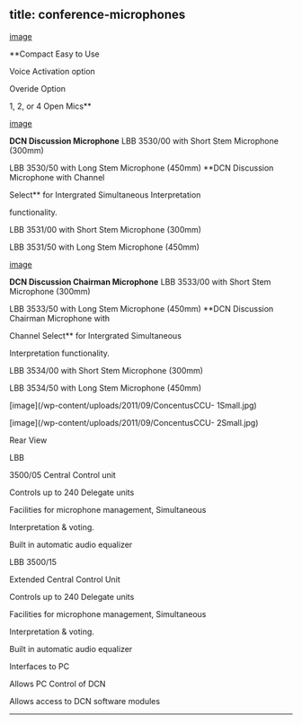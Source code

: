  title: conference-microphones
----------------------------------------------------------

[image](picture)

**Compact    Easy to Use

Voice Activation option

Overide Option

1, 2, or 4 Open Mics**

[image](picture)

**DCN    Discussion Microphone** LBB 3530/00 with Short Stem Microphone (300mm)

LBB 3530/50 with Long Stem Microphone (450mm) **DCN Discussion Microphone with Channel

Select** for Intergrated Simultaneous Interpretation

functionality.

LBB 3531/00 with Short Stem Microphone (300mm)

LBB 3531/50 with Long Stem Microphone (450mm)

[image](picture)

**DCN Discussion    Chairman Microphone** LBB 3533/00 with Short Stem Microphone (300mm)

LBB 3533/50 with Long Stem Microphone (450mm) **DCN Discussion Chairman Microphone with

Channel Select** for Intergrated Simultaneous

Interpretation functionality.

LBB 3534/00 with Short Stem Microphone (300mm)

LBB 3534/50 with Long Stem Microphone (450mm)

[image](/wp-content/uploads/2011/09/ConcentusCCU- 1Small.jpg)

[image](/wp-content/uploads/2011/09/ConcentusCCU- 2Small.jpg)

Rear View

LBB

3500/05  Central Control unit

Controls up to 240 Delegate units

Facilities for microphone management, Simultaneous

Interpretation &amp; voting.

Built in automatic audio equalizer

LBB 3500/15

Extended Central Control Unit

Controls up to 240 Delegate units

Facilities for microphone management, Simultaneous

Interpretation &amp; voting.

Built in automatic audio equalizer

Interfaces to PC

Allows PC Control of DCN

Allows access to DCN software modules




----------------------------------------------------------
